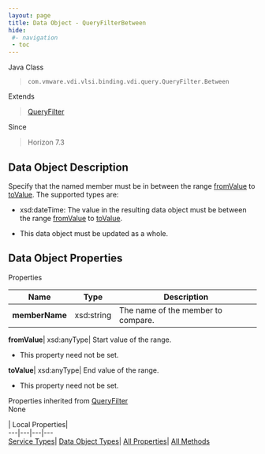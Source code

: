 ```yaml
---
layout: page
title: Data Object - QueryFilterBetween
hide:
 #- navigation
 - toc
---
```






Java Class  
> `com.vmware.vdi.vlsi.binding.vdi.query.QueryFilter.Between`

Extends  
> [QueryFilter](vdi.query.QueryFilter.Filter.md)

Since  
> Horizon 7.3


## Data Object Description 

Specify that the named member must be in between the range [fromValue](vdi.query.QueryFilter.Between.md#fromValue) to [toValue](vdi.query.QueryFilter.Between.md#toValue). The supported types are: 

  * xsd:dateTime: The value in the resulting data object must be between the range [fromValue](vdi.query.QueryFilter.Between.md#fromValue) to [toValue](vdi.query.QueryFilter.Between.md#toValue).


  * This data object must be updated as a whole.



## Data Object Properties

Properties

Name |  Type |  Description   
---|---|---  
**memberName**|  xsd:string|  The name of the member to compare.   
  
**fromValue**|  xsd:anyType|  Start value of the range.   


 * This property need not be set.

  
**toValue**|  xsd:anyType|  End value of the range.   


 * This property need not be set.

  
Properties inherited from [QueryFilter](vdi.query.QueryFilter.Filter.md)  
None  
  
  
 | Local Properties|   
---|---|---|---  
[Service Types](index-mo_types.md)| [Data Object Types](index-do_types.md)| [All Properties](index-properties.md)| [All Methods](index-methods.md)  
  
  
